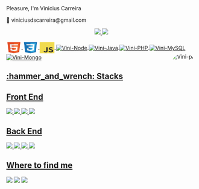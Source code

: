 ## 
Pleasure, I'm Vinicius Carreira
  <p> 📧 viniciusdscarreira@gmail.com </p>

<div align="center">
  <a href="https://github.com/viniciuscarreira">
  <img height="180em" src="https://github-readme-stats.vercel.app/api?username=viniciuscarreira&show_icons=true&theme=dracula&include_all_commits=true&count_private=true"/>
  <img height="180em" src="https://github-readme-stats.vercel.app/api/top-langs/?username=viniciuscarreira&layout=compact&langs_count=7&theme=dracula"/>
</div>
<div style="display: inline_block"><br>
  <img align="center" alt="Vini-HTML" height="30" width="40" src="https://raw.githubusercontent.com/devicons/devicon/master/icons/html5/html5-original.svg">
  <img align="center" alt="Vini-CSS" height="30" width="40" src="https://raw.githubusercontent.com/devicons/devicon/master/icons/css3/css3-original.svg">
  <img align="center" alt="Vini-Js" height="30" width="40" src="https://raw.githubusercontent.com/devicons/devicon/master/icons/javascript/javascript-original.svg">
  <img align="center" alt="Vini-Node" height="30" width="40" src="https://cdn.jsdelivr.net/gh/devicons/devicon/icons/nodejs/nodejs-original-wordmark.svg"> 
  <img align="center" alt="Vini-Java" height="30" width="40" src="https://raw.githubusercontent.com/jmnote/z-icons/master/svg/java.svg"> 
  <img align="center" alt="Vini-PHP" height="30" width="40" src="https://raw.githubusercontent.com/jmnote/z-icons/master/svg/php.svg">
  <img align="center" alt="Vini-MySQL" height="30" width="40" src="https://cdn.jsdelivr.net/gh/devicons/devicon/icons/mysql/mysql-original-wordmark.svg">
  <img align="center" alt="Vini-Mongo" height="30" width="40" src="https://cdn.jsdelivr.net/gh/devicons/devicon/icons/mongodb/mongodb-original-wordmark.svg">
  <img align="right" alt="Vini-pic" height="150" style="border-radius:50px;" 
       src="https://user-images.githubusercontent.com/101435617/164586110-de4cb576-9935-473d-b67f-9f62cd8a03fd.png">
</div>
  
  <h2> :hammer_and_wrench: Stacks </h2>
  
<h2> Front End </h2>
<section>
  <img src="https://img.shields.io/badge/HTML5-E34F26?style=for-the-badge&logo=html5&logoColor=white" />
  <img src="https://img.shields.io/badge/CSS3-1572B6?style=for-the-badge&logo=css3&logoColor=white" />
  <img src="https://img.shields.io/badge/JavaScript-F7DF1E?style=for-the-badge&logo=javascript&logoColor=black">
  <img src="https://img.shields.io/badge/Node.js-43853D?style=for-the-badge&logo=node.js&logoColor=white" />
</section>
  
<h2> Back End </h2>
<section>
  <img src="https://img.shields.io/badge/Java-ED8B00?style=for-the-badge&logo=java&logoColor=white" />
  <img src="https://img.shields.io/badge/PHP-777BB4?style=for-the-badge&logo=php&logoColor=white" />
  <img src="https://img.shields.io/badge/MySQL-00000F?style=for-the-badge&logo=mysql&logoColor=white" />
  <img src="https://img.shields.io/badge/MongoDB-4EA94B?style=for-the-badge&logo=mongodb&logoColor=white" />
</section>
  
  <h2> Where to find me </h2>
<section> 
  <a href="https://instagram.com/vini.carreira" target="_blank"><img src="https://img.shields.io/badge/-Instagram-%23E4405F?style=for-the-badge&logo=instagram&logoColor=white" target="_blank"></a>
 	<a href="https://www.linkedin.com/in/vinicius-carreira-a51534230" target="_blank"><img src="https://img.shields.io/badge/-LinkedIn-%230077B5?style=for-the-badge&logo=linkedin&logoColor=white" target="_blank"></a> 
  <a href="https://viniciuscarreira.github.io" target="_blank"><img src="https://img.shields.io/badge/my_portfolio-000?style=for-the-badge&logo=ko-fi&logoColor=white" target="_blank"></a>  
</section>
  
